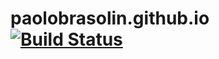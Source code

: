 # paolobrasolin.github.io [![Build Status](https://travis-ci.org/paolobrasolin/paolobrasolin.github.io.svg?branch=jekyll)](https://travis-ci.org/paolobrasolin/paolobrasolin.github.io)

